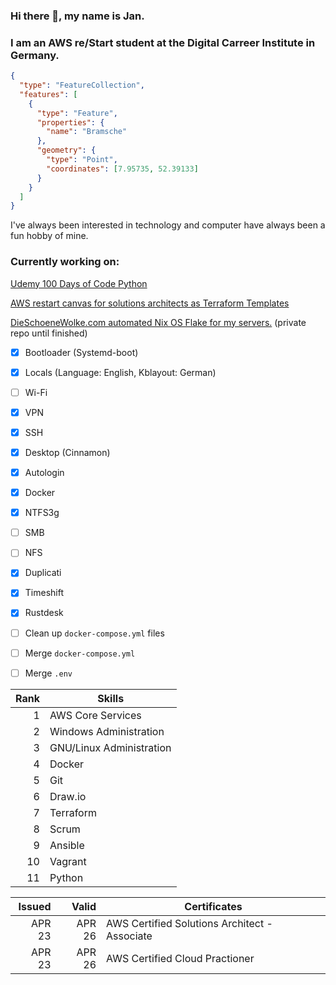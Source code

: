 ### Hi there 👋, my name is Jan.
### I am an AWS re/Start student at the Digital Carreer Institute in Germany.

```geojson
{
  "type": "FeatureCollection",
  "features": [
    {
      "type": "Feature",
      "properties": {
        "name": "Bramsche"
      },
      "geometry": {
        "type": "Point",
        "coordinates": [7.95735, 52.39133]
      }
    }
  ]
}

```


I've always been interested in technology and computer have always been a fun hobby of mine. 

### Currently working on:
[Udemy 100 Days of Code Python](https://github.com/DieSchoeneWolke/100-Days-of-Code-The-Complete-Python-Pro-Bootcamp)

[AWS restart canvas for solutions architects as Terraform Templates](https://github.com/DieSchoeneWolke/terraform-training)

[DieSchoeneWolke.com automated Nix OS Flake for my servers.](https://github.com/DieSchoeneWolke/DieSchoeneWolkeNIXOS) (private repo until finished)
- [X] Bootloader (Systemd-boot)
- [X] Locals (Language: English, Kblayout: German) 
- [ ] Wi-Fi
- [X] VPN
- [X] SSH
- [X] Desktop (Cinnamon)
- [X] Autologin
- [X] Docker
- [X] NTFS3g
- [ ] SMB
- [ ] NFS
- [X] Duplicati
- [X] Timeshift
- [X] Rustdesk
- [ ] Clean up `docker-compose.yml` files
- [ ] Merge `docker-compose.yml`
- [ ] Merge `.env`



| Rank | Skills                     |
|-----:|----------------------------|
|     1| AWS Core Services          |
|     2| Windows Administration     |
|     3| GNU/Linux Administration   |
|     4| Docker                     |
|     5| Git                        |
|     6| Draw.io                    |
|     7| Terraform                  |
|     8| Scrum                      |
|     9| Ansible                    |
|    10| Vagrant                    |
|    11| Python                     |



| Issued    |  Valid| Certificates                                        |
|----------:|------:|-----------------------------------------------------|
|     APR 23| APR 26| AWS Certified Solutions Architect - Associate       | 
|     APR 23| APR 26| AWS Certified Cloud Practioner                      |
